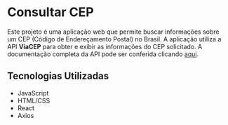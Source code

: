 # Consultar CEP
Este projeto é uma aplicação web que permite buscar informações sobre um CEP (Código de Endereçamento Postal) no Brasil. A aplicação utiliza a API **ViaCEP** para obter e exibir as informações do CEP solicitado. A documentação completa da API pode ser conferida clicando [aqui](https://viacep.com.br/).

## Tecnologias Utilizadas

- JavaScript
- HTML/CSS
- React
- Axios